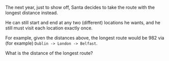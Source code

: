 The next year, just to show off, Santa decides to take the
route with the longest distance instead.

He can still start and end at any two (different) locations
he wants, and he still must visit each location exactly
once.

For example, given the distances above, the longest route
would be 982 via (for example) `Dublin -> London ->
Belfast`.

What is the distance of the longest route?
